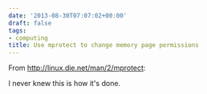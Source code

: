 ```yaml
---
date: '2013-08-30T07:07:02+00:00'
draft: false
tags:
- computing
title: Use mprotect to change memory page permissions
---
```


From http://linux.die.net/man/2/mprotect:

I never knew this is how it's done.
